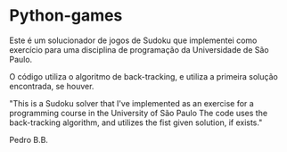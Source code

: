 # Python-games

  Este é um solucionador de jogos de Sudoku que implementei como exercício para uma disciplina de programação da Universidade de São Paulo.
  
  O código utiliza o algoritmo de back-tracking, e utiliza a primeira solução encontrada, se houver.
  
  "This is a Sudoku solver that I've implemented as an exercise for a programming course in the University of São Paulo
  The code uses the back-tracking algorithm, and utilizes the fist given solution, if exists."
  
  Pedro B.B.
